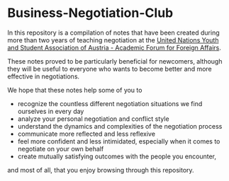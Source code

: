# Business-Negotiation-Club
In this repository is a compilation of notes that have been created during more than two years of teaching negotiation at the [United Nations Youth and Student Association of Austria - Academic Forum for Foreign Affairs](http://www.negotiations.at/).

These notes proved to be particularly beneficial for newcomers, although they will be useful to everyone who wants to become better and more effective in negotiations.

We hope that these notes help some of you to

- recognize the countless different negotiation situations we find ourselves in every day
- analyze your personal negotiation and conflict style
- understand the dynamics and complexities of the negotiation process
- communicate more reflected and less reflexive
- feel more confident and less intimidated, especially when it comes to negotiate on your own behalf
- create mutually satisfying outcomes with the people you encounter,

and most of all, that you enjoy browsing through this repository.
